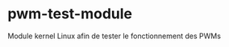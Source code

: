 pwm-test-module
======================

Module kernel Linux afin de tester le fonctionnement des PWMs
